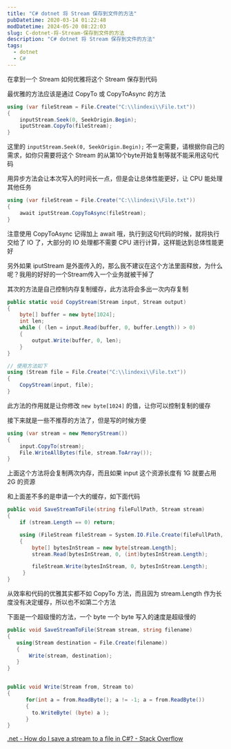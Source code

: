 ```yaml
---
title: "C# dotnet 将 Stream 保存到文件的方法"
pubDatetime: 2020-03-14 01:22:48
modDatetime: 2024-05-20 08:22:03
slug: C-dotnet-将-Stream-保存到文件的方法
description: "C# dotnet 将 Stream 保存到文件的方法"
tags:
  - dotnet
  - C#
---
```





在拿到一个 Stream 如何优雅将这个 Stream 保存到代码

<!--more-->


<!-- CreateTime:2020/3/14 9:22:48 -->



最优雅的方法应该是通过 CopyTo 或 CopyToAsync 的方法

```csharp
using (var fileStream = File.Create("C:\\lindexi\\File.txt"))
{
    inputStream.Seek(0, SeekOrigin.Begin);
    iputStream.CopyTo(fileStream);
}
```

这里的 `inputStream.Seek(0, SeekOrigin.Begin);` 不一定需要，请根据你自己的需求，如你只需要将这个 Stream 的从第10个byte开始复制等就不能采用这句代码

用异步方法会让本次写入的时间长一点，但是会让总体性能更好，让 CPU 能处理其他任务

```csharp
using (var fileStream = File.Create("C:\\lindexi\\File.txt"))
{
    await iputStream.CopyToAsync(fileStream);
}
```

注意使用 CopyToAsync 记得加上 await 哦，执行到这句代码的时候，就将执行交给了 IO 了，大部分的 IO 处理都不需要 CPU 进行计算，这样能达到总体性能更好

另外如果 iputStream 是外面传入的，那么我不建议在这个方法里面释放，为什么呢？我用的好好的一个Stream传入一个业务就被干掉了

其次的方法是自己控制内存复制缓存，此方法将会多出一次内存复制

```csharp
public static void CopyStream(Stream input, Stream output)
{
    byte[] buffer = new byte[1024];
    int len;
    while ( (len = input.Read(buffer, 0, buffer.Length)) > 0)
    {
        output.Write(buffer, 0, len);
    }    
}

// 使用方法如下
using (Stream file = File.Create("C:\\lindexi\\File.txt"))
{
    CopyStream(input, file);
}
```
 
此方法的作用就是让你修改 `new byte[1024]` 的值，让你可以控制复制的缓存

接下来就是一些不推荐的方法了，但是写的时候方便

```csharp
using (var stream = new MemoryStream())
{
    input.CopyTo(stream);
    File.WriteAllBytes(file, stream.ToArray());
}
```

上面这个方法将会复制两次内存，而且如果 input 这个资源长度有 1G 就要占用 2G 的资源

和上面差不多的是申请一个大的缓存，如下面代码

```csharp
public void SaveStreamToFile(string fileFullPath, Stream stream)
{
    if (stream.Length == 0) return;

    using (FileStream fileStream = System.IO.File.Create(fileFullPath, (int)stream.Length))
    {
        byte[] bytesInStream = new byte[stream.Length];
        stream.Read(bytesInStream, 0, (int)bytesInStream.Length);

        fileStream.Write(bytesInStream, 0, bytesInStream.Length);
     }
}
```

从效率和代码的优雅其实都不如 CopyTo 方法，而且因为 stream.Length 作为长度没有决定缓存，所以也不如第二个方法

下面是一个超级慢的方法，一个 byte 一个 byte 写入的速度是超级慢的

```csharp
public void SaveStreamToFile(Stream stream, string filename)
{  
   using(Stream destination = File.Create(filename))
   {
       Write(stream, destination);
   }
}


public void Write(Stream from, Stream to)
{
      for(int a = from.ReadByte(); a != -1; a = from.ReadByte())
      {
      	to.WriteByte( (byte) a );
      }
}
```

[.net - How do I save a stream to a file in C#? - Stack Overflow](https://stackoverflow.com/questions/411592/how-do-i-save-a-stream-to-a-file-in-c )

